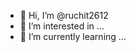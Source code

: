 - 👋 Hi, I’m @ruchit2612
- 👀 I’m interested in ...
- 🌱 I’m currently learning ...
  

<!---
ruchit2612/ruchit2612 is a ✨ special ✨ repository because its `README.md` (this file) appears on your GitHub profile.
You can click the Preview link to take a look at your changes.
--->
